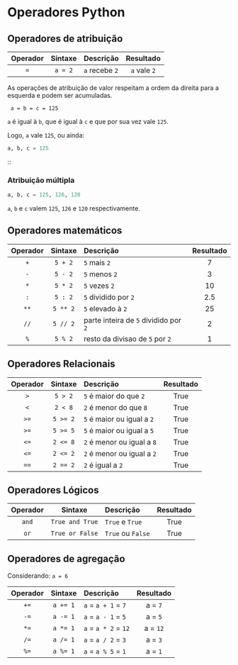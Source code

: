 # Operadores Python



## Operadores de atribuição

|Operador|Sintaxe |Descrição         |Resultado   |
|:-:     |:-:     |:-                |:-:         |
|`=`     |`a = 2` |`a` recebe `2`    |`a` vale `2`|

As operações de atribuição de valor respeitam a ordem da direita para a esquerda e podem ser acumuladas.

```
 a = b = c = 125
```

`a` é igual à `b`, que é igual à `c` e que por sua vez vale `125`.

Logo, `a` vale `125`, ou ainda:

```py 
a, b, c = 125 
```
::
### Atribuição múltipla

```py 
a, b, c = 125, 126, 120
```

`a`, `b` e `c` valem `125`, `126` e `120` respectivamente.

## Operadores matemáticos

|Operador|Sintaxe |Descrição                 |Resultado|
|:-:     |:-:     |:-                        |:-:      |
|`+`     |`5 + 2` |`5` mais `2`              |   7     |
|`-`     |`5 - 2` |`5` menos `2`             |   3     |
|`*`     |`5 * 2` |`5` vezes `2`             |   10    |
|`:`     |`5 : 2` |`5` dividido por `2`      |   2.5   |
|`**`    |`5 ** 2`|`5` elevado à `2`         |   25    |
|`//`    |`5 // 2`|parte inteira de `5` dividido por `2`|2|
|`%`     |`5 % 2` |resto da divisao de `5` por `2`|1|

## Operadores Relacionais

|Operador|Sintaxe |Descrição                 |Resultado|
|:-:     |:-:     |:-                        |:-:      |
|`>`     |`5 > 2` |`5` é maior do que `2`    |True     |
|`<`     |`2 < 8` |`2` é menor do que `8`    |True     |
|`>=`    |`5 >= 2`|`5` é maior ou igual a `2`|True     |
|`>=`    |`5 >= 5`|`5` é maior ou igual a `5`|True     |
|`<=`    |`2 <= 8`|`2` é menor ou igual a `8`|True     |
|`<=`    |`2 <= 2`|`2` é menor ou igual a `2`|True     |
|`==`    |`2 == 2`|`2` é igual a `2`         |True     |

## Operadores Lógicos

|Operador|Sintaxe |Descrição                 |Resultado|
|:-:     |:-:     |:-                        |:-:      |
|`and`   |`True and True` |`True` e `True`   |True     |
|`or`    |`True or False` |`True` ou `False` |True     |

## Operadores de agregação

Considerando: `a = 6`

|Operador|Sintaxe |Descrição                 |Resultado|
|:-:     |:-:     |:-                        |:-:      |
|`+=`    |`a += 1`|`a` = `a + 1` = `7`       |a = `7`  |
|`-=`    |`a -= 1`|`a` = `a - 1` = `5`       |a = `5`  |
|`*=`    |`a *= 1`|`a` = `a * 2` = `12`      |a = `12` |
|`/=`    |`a /= 1`|`a` = `a / 2` = `3`       |a = `3`  |
|`%=`    |`a %= 1`|`a` = `a % 5` = `1`       |a = `1`  |
